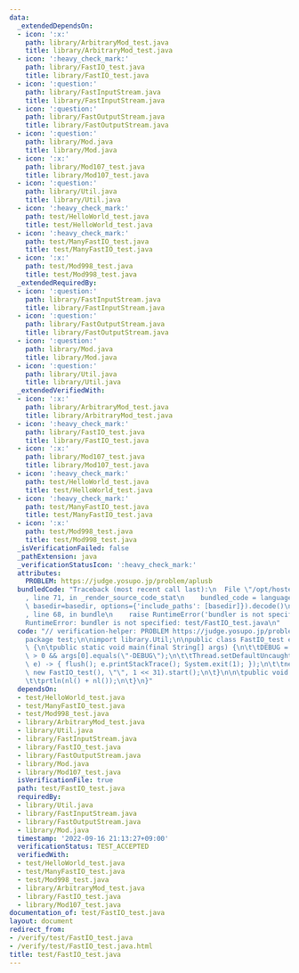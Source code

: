 ```yaml
---
data:
  _extendedDependsOn:
  - icon: ':x:'
    path: library/ArbitraryMod_test.java
    title: library/ArbitraryMod_test.java
  - icon: ':heavy_check_mark:'
    path: library/FastIO_test.java
    title: library/FastIO_test.java
  - icon: ':question:'
    path: library/FastInputStream.java
    title: library/FastInputStream.java
  - icon: ':question:'
    path: library/FastOutputStream.java
    title: library/FastOutputStream.java
  - icon: ':question:'
    path: library/Mod.java
    title: library/Mod.java
  - icon: ':x:'
    path: library/Mod107_test.java
    title: library/Mod107_test.java
  - icon: ':question:'
    path: library/Util.java
    title: library/Util.java
  - icon: ':heavy_check_mark:'
    path: test/HelloWorld_test.java
    title: test/HelloWorld_test.java
  - icon: ':heavy_check_mark:'
    path: test/ManyFastIO_test.java
    title: test/ManyFastIO_test.java
  - icon: ':x:'
    path: test/Mod998_test.java
    title: test/Mod998_test.java
  _extendedRequiredBy:
  - icon: ':question:'
    path: library/FastInputStream.java
    title: library/FastInputStream.java
  - icon: ':question:'
    path: library/FastOutputStream.java
    title: library/FastOutputStream.java
  - icon: ':question:'
    path: library/Mod.java
    title: library/Mod.java
  - icon: ':question:'
    path: library/Util.java
    title: library/Util.java
  _extendedVerifiedWith:
  - icon: ':x:'
    path: library/ArbitraryMod_test.java
    title: library/ArbitraryMod_test.java
  - icon: ':heavy_check_mark:'
    path: library/FastIO_test.java
    title: library/FastIO_test.java
  - icon: ':x:'
    path: library/Mod107_test.java
    title: library/Mod107_test.java
  - icon: ':heavy_check_mark:'
    path: test/HelloWorld_test.java
    title: test/HelloWorld_test.java
  - icon: ':heavy_check_mark:'
    path: test/ManyFastIO_test.java
    title: test/ManyFastIO_test.java
  - icon: ':x:'
    path: test/Mod998_test.java
    title: test/Mod998_test.java
  _isVerificationFailed: false
  _pathExtension: java
  _verificationStatusIcon: ':heavy_check_mark:'
  attributes:
    PROBLEM: https://judge.yosupo.jp/problem/aplusb
  bundledCode: "Traceback (most recent call last):\n  File \"/opt/hostedtoolcache/Python/3.10.6/x64/lib/python3.10/site-packages/onlinejudge_verify/documentation/build.py\"\
    , line 71, in _render_source_code_stat\n    bundled_code = language.bundle(stat.path,\
    \ basedir=basedir, options={'include_paths': [basedir]}).decode()\n  File \"/opt/hostedtoolcache/Python/3.10.6/x64/lib/python3.10/site-packages/onlinejudge_verify/languages/user_defined.py\"\
    , line 68, in bundle\n    raise RuntimeError('bundler is not specified: {}'.format(str(path)))\n\
    RuntimeError: bundler is not specified: test/FastIO_test.java\n"
  code: "// verification-helper: PROBLEM https://judge.yosupo.jp/problem/aplusb\n\
    package test;\n\nimport library.Util;\n\npublic class FastIO_test extends Util\
    \ {\n\tpublic static void main(final String[] args) {\n\t\tDEBUG = args.length\
    \ > 0 && args[0].equals(\"-DEBUG\");\n\t\tThread.setDefaultUncaughtExceptionHandler((t,\
    \ e) -> { flush(); e.printStackTrace(); System.exit(1); });\n\t\tnew Thread(null,\
    \ new FastIO_test(), \"\", 1 << 31).start();\n\t}\n\n\tpublic void solve() {\n\
    \t\tprtln(nl() + nl());\n\t}\n}"
  dependsOn:
  - test/HelloWorld_test.java
  - test/ManyFastIO_test.java
  - test/Mod998_test.java
  - library/ArbitraryMod_test.java
  - library/Util.java
  - library/FastInputStream.java
  - library/FastIO_test.java
  - library/FastOutputStream.java
  - library/Mod.java
  - library/Mod107_test.java
  isVerificationFile: true
  path: test/FastIO_test.java
  requiredBy:
  - library/Util.java
  - library/FastInputStream.java
  - library/FastOutputStream.java
  - library/Mod.java
  timestamp: '2022-09-16 21:13:27+09:00'
  verificationStatus: TEST_ACCEPTED
  verifiedWith:
  - test/HelloWorld_test.java
  - test/ManyFastIO_test.java
  - test/Mod998_test.java
  - library/ArbitraryMod_test.java
  - library/FastIO_test.java
  - library/Mod107_test.java
documentation_of: test/FastIO_test.java
layout: document
redirect_from:
- /verify/test/FastIO_test.java
- /verify/test/FastIO_test.java.html
title: test/FastIO_test.java
---
```

